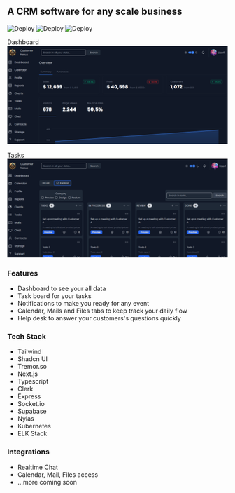 ## A CRM software for any scale business

![Deploy](https://github.com/devhik0/crm-saas/actions/workflows/release-crm.yml/badge.svg?event=push)
![Deploy](https://github.com/devhik0/crm-saas/actions/workflows/release-chat-svc.yml/badge.svg?event=push)
![Deploy](https://github.com/devhik0/crm-saas/actions/workflows/release-calendar-svc.yml/badge.svg?event=push)

Dashboard ![Dashboard](./client-app/public/dashboard.png)

Tasks ![Tasks](./client-app/public/kanban.png)

### Features

- Dashboard to see your all data
- Task board for your tasks
- Notifications to make you ready for any event
- Calendar, Mails and Files tabs to keep track your daily flow
- Help desk to answer your customers's questions quickly

### Tech Stack

- Tailwind
- Shadcn UI
- Tremor.so
- Next.js
- Typescript
- Clerk
- Express
- Socket.io
- Supabase
- Nylas
- Kubernetes
- ELK Stack

### Integrations

- Realtime Chat
- Calendar, Mail, Files access
- ...more coming soon
